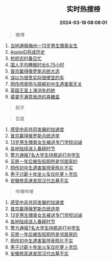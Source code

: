 <div align="center"><h2>实时热搜榜</h2><h4>2024-03-18 08:08:01</h4></div>

> 微博  

1. [当地通报梅州一13岁男生猥亵女生](https://s.weibo.com/weibo?q=%23%E5%BD%93%E5%9C%B0%E9%80%9A%E6%8A%A5%E6%A2%85%E5%B7%9E%E4%B8%8013%E5%B2%81%E7%94%B7%E7%94%9F%E7%8C%A5%E4%BA%B5%E5%A5%B3%E7%94%9F%23&t=31&band_rank=1&Refer=top)<br />
2. [AppleID将成历史](https://s.weibo.com/weibo?q=%23AppleID%E5%B0%86%E6%88%90%E5%8E%86%E5%8F%B2%23&t=31&band_rank=2&Refer=top)<br />
3. [抢抓农时春日忙](https://s.weibo.com/weibo?q=%23%E6%8A%A2%E6%8A%93%E5%86%9C%E6%97%B6%E6%98%A5%E6%97%A5%E5%BF%99%23&t=31&band_rank=3&Refer=top)<br />
4. [国人平均睡眠时长6.75小时](https://s.weibo.com/weibo?q=%23%E5%9B%BD%E4%BA%BA%E5%B9%B3%E5%9D%87%E7%9D%A1%E7%9C%A0%E6%97%B6%E9%95%BF6.75%E5%B0%8F%E6%97%B6%23&t=31&band_rank=4&Refer=top)<br />
5. [普京赢得俄罗斯总统大选](https://s.weibo.com/weibo?q=%23%E6%99%AE%E4%BA%AC%E8%B5%A2%E5%BE%97%E4%BF%84%E7%BD%97%E6%96%AF%E6%80%BB%E7%BB%9F%E5%A4%A7%E9%80%89%23&t=31&band_rank=5&Refer=top)<br />
6. [误以为很贵实际很便宜的车](https://s.weibo.com/weibo?q=%23%E8%AF%AF%E4%BB%A5%E4%B8%BA%E5%BE%88%E8%B4%B5%E5%AE%9E%E9%99%85%E5%BE%88%E4%BE%BF%E5%AE%9C%E7%9A%84%E8%BD%A6%23&t=31&band_rank=6&Refer=top)<br />
7. [网传颅骨照与邯郸初中生遇害案无关](https://s.weibo.com/weibo?q=%23%E7%BD%91%E4%BC%A0%E9%A2%85%E9%AA%A8%E7%85%A7%E4%B8%8E%E9%82%AF%E9%83%B8%E5%88%9D%E4%B8%AD%E7%94%9F%E9%81%87%E5%AE%B3%E6%A1%88%E6%97%A0%E5%85%B3%23&t=31&band_rank=7&Refer=top)<br />
8. [英国王室上演消失的她](https://s.weibo.com/weibo?q=%23%E8%8B%B1%E5%9B%BD%E7%8E%8B%E5%AE%A4%E4%B8%8A%E6%BC%94%E6%B6%88%E5%A4%B1%E7%9A%84%E5%A5%B9%23&t=31&band_rank=8&Refer=top)<br />
9. [婆婆不满意我选的喜糖盒](https://s.weibo.com/weibo?q=%23%E5%A9%86%E5%A9%86%E4%B8%8D%E6%BB%A1%E6%84%8F%E6%88%91%E9%80%89%E7%9A%84%E5%96%9C%E7%B3%96%E7%9B%92%23&t=31&band_rank=9&Refer=top)<br />

> 知乎  


> 百度  

1. [感受中非共同发展的加速度](https://www.baidu.com/s?wd=%E6%84%9F%E5%8F%97%E4%B8%AD%E9%9D%9E%E5%85%B1%E5%90%8C%E5%8F%91%E5%B1%95%E7%9A%84%E5%8A%A0%E9%80%9F%E5%BA%A6&sa=fyb_news&rsv_dl=fyb_news)<br />
2. [普京赢得俄罗斯总统选举](https://www.baidu.com/s?wd=%E6%99%AE%E4%BA%AC%E8%B5%A2%E5%BE%97%E4%BF%84%E7%BD%97%E6%96%AF%E6%80%BB%E7%BB%9F%E9%80%89%E4%B8%BE&sa=fyb_news&rsv_dl=fyb_news)<br />
3. [13岁男生猥亵女生被送专门学校训诫](https://www.baidu.com/s?wd=13%E5%B2%81%E7%94%B7%E7%94%9F%E7%8C%A5%E4%BA%B5%E5%A5%B3%E7%94%9F%E8%A2%AB%E9%80%81%E4%B8%93%E9%97%A8%E5%AD%A6%E6%A0%A1%E8%AE%AD%E8%AF%AB&sa=fyb_news&rsv_dl=fyb_news)<br />
4. [各地陆续进入春耕时节](https://www.baidu.com/s?wd=%E5%90%84%E5%9C%B0%E9%99%86%E7%BB%AD%E8%BF%9B%E5%85%A5%E6%98%A5%E8%80%95%E6%97%B6%E8%8A%82&sa=fyb_news&rsv_dl=fyb_news)<br />
5. [警方通报7名大学生持棍追打中学生](https://www.baidu.com/s?wd=%E8%AD%A6%E6%96%B9%E9%80%9A%E6%8A%A57%E5%90%8D%E5%A4%A7%E5%AD%A6%E7%94%9F%E6%8C%81%E6%A3%8D%E8%BF%BD%E6%89%93%E4%B8%AD%E5%AD%A6%E7%94%9F&sa=fyb_news&rsv_dl=fyb_news)<br />
6. [买房一年后被告知厕所是邻居家的](https://www.baidu.com/s?wd=%E4%B9%B0%E6%88%BF%E4%B8%80%E5%B9%B4%E5%90%8E%E8%A2%AB%E5%91%8A%E7%9F%A5%E5%8E%95%E6%89%80%E6%98%AF%E9%82%BB%E5%B1%85%E5%AE%B6%E7%9A%84&sa=fyb_news&rsv_dl=fyb_news)<br />
7. [网传初中生遇害案颅骨照片不实](https://www.baidu.com/s?wd=%E7%BD%91%E4%BC%A0%E5%88%9D%E4%B8%AD%E7%94%9F%E9%81%87%E5%AE%B3%E6%A1%88%E9%A2%85%E9%AA%A8%E7%85%A7%E7%89%87%E4%B8%8D%E5%AE%9E&sa=fyb_news&rsv_dl=fyb_news)<br />
8. [男子讨薪十年坐火车仅吃萝卜充饥](https://www.baidu.com/s?wd=%E7%94%B7%E5%AD%90%E8%AE%A8%E8%96%AA%E5%8D%81%E5%B9%B4%E5%9D%90%E7%81%AB%E8%BD%A6%E4%BB%85%E5%90%83%E8%90%9D%E5%8D%9C%E5%85%85%E9%A5%A5&sa=fyb_news&rsv_dl=fyb_news)<br />
9. [安徽修高速发现汉代古墓不实](https://www.baidu.com/s?wd=%E5%AE%89%E5%BE%BD%E4%BF%AE%E9%AB%98%E9%80%9F%E5%8F%91%E7%8E%B0%E6%B1%89%E4%BB%A3%E5%8F%A4%E5%A2%93%E4%B8%8D%E5%AE%9E&sa=fyb_news&rsv_dl=fyb_news)<br />

> 哔哩哔哩  

1. [感受中非共同发展的加速度](https://www.baidu.com/s?wd=%E6%84%9F%E5%8F%97%E4%B8%AD%E9%9D%9E%E5%85%B1%E5%90%8C%E5%8F%91%E5%B1%95%E7%9A%84%E5%8A%A0%E9%80%9F%E5%BA%A6&sa=fyb_news&rsv_dl=fyb_news)<br />
2. [普京赢得俄罗斯总统选举](https://www.baidu.com/s?wd=%E6%99%AE%E4%BA%AC%E8%B5%A2%E5%BE%97%E4%BF%84%E7%BD%97%E6%96%AF%E6%80%BB%E7%BB%9F%E9%80%89%E4%B8%BE&sa=fyb_news&rsv_dl=fyb_news)<br />
3. [13岁男生猥亵女生被送专门学校训诫](https://www.baidu.com/s?wd=13%E5%B2%81%E7%94%B7%E7%94%9F%E7%8C%A5%E4%BA%B5%E5%A5%B3%E7%94%9F%E8%A2%AB%E9%80%81%E4%B8%93%E9%97%A8%E5%AD%A6%E6%A0%A1%E8%AE%AD%E8%AF%AB&sa=fyb_news&rsv_dl=fyb_news)<br />
4. [各地陆续进入春耕时节](https://www.baidu.com/s?wd=%E5%90%84%E5%9C%B0%E9%99%86%E7%BB%AD%E8%BF%9B%E5%85%A5%E6%98%A5%E8%80%95%E6%97%B6%E8%8A%82&sa=fyb_news&rsv_dl=fyb_news)<br />
5. [警方通报7名大学生持棍追打中学生](https://www.baidu.com/s?wd=%E8%AD%A6%E6%96%B9%E9%80%9A%E6%8A%A57%E5%90%8D%E5%A4%A7%E5%AD%A6%E7%94%9F%E6%8C%81%E6%A3%8D%E8%BF%BD%E6%89%93%E4%B8%AD%E5%AD%A6%E7%94%9F&sa=fyb_news&rsv_dl=fyb_news)<br />
6. [买房一年后被告知厕所是邻居家的](https://www.baidu.com/s?wd=%E4%B9%B0%E6%88%BF%E4%B8%80%E5%B9%B4%E5%90%8E%E8%A2%AB%E5%91%8A%E7%9F%A5%E5%8E%95%E6%89%80%E6%98%AF%E9%82%BB%E5%B1%85%E5%AE%B6%E7%9A%84&sa=fyb_news&rsv_dl=fyb_news)<br />
7. [网传初中生遇害案颅骨照片不实](https://www.baidu.com/s?wd=%E7%BD%91%E4%BC%A0%E5%88%9D%E4%B8%AD%E7%94%9F%E9%81%87%E5%AE%B3%E6%A1%88%E9%A2%85%E9%AA%A8%E7%85%A7%E7%89%87%E4%B8%8D%E5%AE%9E&sa=fyb_news&rsv_dl=fyb_news)<br />
8. [男子讨薪十年坐火车仅吃萝卜充饥](https://www.baidu.com/s?wd=%E7%94%B7%E5%AD%90%E8%AE%A8%E8%96%AA%E5%8D%81%E5%B9%B4%E5%9D%90%E7%81%AB%E8%BD%A6%E4%BB%85%E5%90%83%E8%90%9D%E5%8D%9C%E5%85%85%E9%A5%A5&sa=fyb_news&rsv_dl=fyb_news)<br />
9. [安徽修高速发现汉代古墓不实](https://www.baidu.com/s?wd=%E5%AE%89%E5%BE%BD%E4%BF%AE%E9%AB%98%E9%80%9F%E5%8F%91%E7%8E%B0%E6%B1%89%E4%BB%A3%E5%8F%A4%E5%A2%93%E4%B8%8D%E5%AE%9E&sa=fyb_news&rsv_dl=fyb_news)<br />
